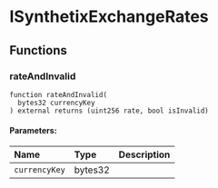 # ISynthetixExchangeRates





## Functions
### rateAndInvalid
```solidity
function rateAndInvalid(
  bytes32 currencyKey
) external returns (uint256 rate, bool isInvalid)
```


#### Parameters:
| Name | Type | Description                                                          |
| :--- | :--- | :------------------------------------------------------------------- |
|`currencyKey` | bytes32 | 


